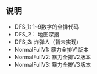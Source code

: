 ## 说明
- DFS_1:  1~9数字的全排代码
- DFS_2： 地图深搜
- DFS_3:  炸弹人（暂未实现)
- NormalFullV1: 暴力全排V1版本
- NormalFullV2: 暴力全排V2版本
- NormalFullV3: 暴力全排V3版本